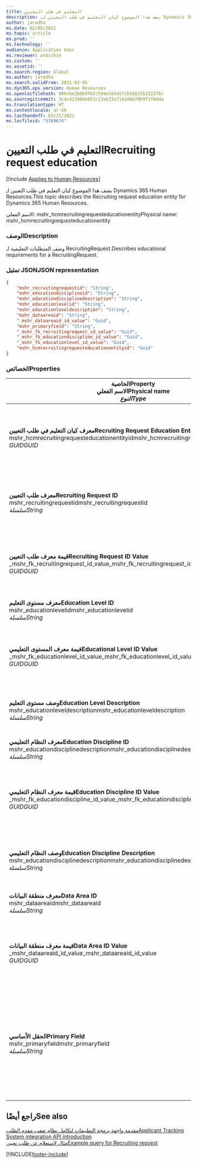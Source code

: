 ```yaml
---
title: التعليم في طلب التعيين
description: يصف هذا الموضوع كيان التعليم في طلب التعيين لـ Dynamics 365 Human Resources.
author: jaredha
ms.date: 02/05/2021
ms.topic: article
ms.prod: ''
ms.technology: ''
audience: Application User
ms.reviewer: anbichse
ms.custom: ''
ms.assetid: ''
ms.search.region: Global
ms.author: jaredha
ms.search.validFrom: 2021-02-05
ms.dyn365.ops.version: Human Resources
ms.openlocfilehash: 00bcbe2b86df65c594e5dda57cb58815b132278c
ms.sourcegitcommit: 3cdc42346bb653c13ab33a7142dbb7969f1f6dda
ms.translationtype: HT
ms.contentlocale: ar-SA
ms.lasthandoff: 03/31/2021
ms.locfileid: "5789674"
---
```

# <a name="recruiting-request-education"></a><span data-ttu-id="6ba61-103">التعليم في طلب التعيين</span><span class="sxs-lookup"><span data-stu-id="6ba61-103">Recruiting request education</span></span>

[!include [Applies to Human Resources](../includes/applies-to-hr.md)]

<span data-ttu-id="6ba61-104">يصف هذا الموضوع كيان التعليم في طلب التعيين لـ Dynamics 365 Human Resources.</span><span class="sxs-lookup"><span data-stu-id="6ba61-104">This topic describes the Recruiting request education entity for Dynamics 365 Human Resources.</span></span>

<span data-ttu-id="6ba61-105">الاسم الفعلي: mshr_hcmrecruitingrequesteducationentity</span><span class="sxs-lookup"><span data-stu-id="6ba61-105">Physical name: mshr_hcmrecruitingrequesteducationentity</span></span>

### <a name="description"></a><span data-ttu-id="6ba61-106">الوصف</span><span class="sxs-lookup"><span data-stu-id="6ba61-106">Description</span></span>

<span data-ttu-id="6ba61-107">وصف المتطلبات التعليمية لـ RecruitingRequest.</span><span class="sxs-lookup"><span data-stu-id="6ba61-107">Describes educational requirements for a RecruitingRequest.</span></span>

### <a name="json-representation"></a><span data-ttu-id="6ba61-108">تمثيل JSON</span><span class="sxs-lookup"><span data-stu-id="6ba61-108">JSON representation</span></span>

```json
{
    "mshr_recruitingrequestid": "String",
    "mshr_educationdisciplineid": "String",
    "mshr_educationdisciplinedescription": "String",
    "mshr_educationlevelid": "String",
    "mshr_educationleveldescription": "String",
    "mshr_dataareaid": "String",
    "_mshr_dataareaid_id_value": "Guid",
    "mshr_primaryfield": "String",
    "_mshr_fk_recruitingrequest_id_value": "Guid",
    "_mshr_fk_educationdiscipline_id_value": "Guid",
    "_mshr_fk_educationlevel_id_value": "Guid",
    "mshr_hcmrecruitingrequesteducationentityid": "Guid"
}
```

### <a name="properties"></a><span data-ttu-id="6ba61-109">الخصائص</span><span class="sxs-lookup"><span data-stu-id="6ba61-109">Properties</span></span>

| <span data-ttu-id="6ba61-110">الخاصية</span><span class="sxs-lookup"><span data-stu-id="6ba61-110">Property</span></span><br><span data-ttu-id="6ba61-111">**الاسم الفعلي**</span><span class="sxs-lookup"><span data-stu-id="6ba61-111">**Physical name**</span></span><br><span data-ttu-id="6ba61-112">**_النوع_**</span><span class="sxs-lookup"><span data-stu-id="6ba61-112">**_Type_**</span></span> | <span data-ttu-id="6ba61-113">استخدام</span><span class="sxs-lookup"><span data-stu-id="6ba61-113">Use</span></span> | <span data-ttu-id="6ba61-114">الوصف</span><span class="sxs-lookup"><span data-stu-id="6ba61-114">Description</span></span> |
| --- | --- | --- |
| <span data-ttu-id="6ba61-115">**معرف كيان التعليم في طلب التعيين**</span><span class="sxs-lookup"><span data-stu-id="6ba61-115">**Recruiting Request Education Entity ID**</span></span><br><span data-ttu-id="6ba61-116">mshr_hcmrecruitingrequesteducationentityid</span><span class="sxs-lookup"><span data-stu-id="6ba61-116">mshr_hcmrecruitingrequesteducationentityid</span></span><br><span data-ttu-id="6ba61-117">*GUID*</span><span class="sxs-lookup"><span data-stu-id="6ba61-117">*GUID*</span></span> | <span data-ttu-id="6ba61-118">للقراءة فقط</span><span class="sxs-lookup"><span data-stu-id="6ba61-118">Read-only</span></span><br><span data-ttu-id="6ba61-119">مطلوب</span><span class="sxs-lookup"><span data-stu-id="6ba61-119">Required</span></span> | <span data-ttu-id="6ba61-120">معرف فريد منشأ بواسطة النظام لسجل التعليم في طلب التعيين.</span><span class="sxs-lookup"><span data-stu-id="6ba61-120">System-generated unique identifier for the Recruiting Request Education record.</span></span> |
| <span data-ttu-id="6ba61-121">**معرف طلب التعيين**</span><span class="sxs-lookup"><span data-stu-id="6ba61-121">**Recruiting Request ID**</span></span><br><span data-ttu-id="6ba61-122">mshr_recruitingrequestid</span><span class="sxs-lookup"><span data-stu-id="6ba61-122">mshr_recruitingrequestid</span></span><br><span data-ttu-id="6ba61-123">*سلسلة*</span><span class="sxs-lookup"><span data-stu-id="6ba61-123">*String*</span></span> | <span data-ttu-id="6ba61-124">الكتابة مرة واحدة</span><span class="sxs-lookup"><span data-stu-id="6ba61-124">Write-once</span></span><br><span data-ttu-id="6ba61-125">مطلوب</span><span class="sxs-lookup"><span data-stu-id="6ba61-125">Required</span></span> | <span data-ttu-id="6ba61-126">المعرف الفريد القابل للقراءة من قبل المستخدم لطلب التعيين ذي الصلة.</span><span class="sxs-lookup"><span data-stu-id="6ba61-126">The user-readable unique identifier of the related recruiting request.</span></span> |
| <span data-ttu-id="6ba61-127">**قيمة معرف طلب التعيين**</span><span class="sxs-lookup"><span data-stu-id="6ba61-127">**Recruiting Request ID Value**</span></span><br><span data-ttu-id="6ba61-128">_mshr_fk_recruitingrequest_id_value</span><span class="sxs-lookup"><span data-stu-id="6ba61-128">_mshr_fk_recruitingrequest_id_value</span></span><br><span data-ttu-id="6ba61-129">*GUID*</span><span class="sxs-lookup"><span data-stu-id="6ba61-129">*GUID*</span></span> | <span data-ttu-id="6ba61-130">للقراءة فقط</span><span class="sxs-lookup"><span data-stu-id="6ba61-130">Read-only</span></span><br><span data-ttu-id="6ba61-131">مطلوب</span><span class="sxs-lookup"><span data-stu-id="6ba61-131">Required</span></span><br><span data-ttu-id="6ba61-132">المفتاح الخارجي: mshr_hcmrecruitingrequestentityid لـ mshr_hcmrecruitingrequestentity</span><span class="sxs-lookup"><span data-stu-id="6ba61-132">Foreign key: mshr_hcmrecruitingrequestentityid of mshr_hcmrecruitingrequestentity</span></span> | <span data-ttu-id="6ba61-133">المعرف الفريد المنشأ بواسطة النظام لطلب التعيين ذي الصلة.</span><span class="sxs-lookup"><span data-stu-id="6ba61-133">System-generated unique identifier of the related recruiting request.</span></span> |
| <span data-ttu-id="6ba61-134">**معرف مستوى التعليم**</span><span class="sxs-lookup"><span data-stu-id="6ba61-134">**Education Level ID**</span></span><br><span data-ttu-id="6ba61-135">mshr_educationlevelid</span><span class="sxs-lookup"><span data-stu-id="6ba61-135">mshr_educationlevelid</span></span><br><span data-ttu-id="6ba61-136">*سلسلة*</span><span class="sxs-lookup"><span data-stu-id="6ba61-136">*String*</span></span> | <span data-ttu-id="6ba61-137">الكتابة مرة واحدة</span><span class="sxs-lookup"><span data-stu-id="6ba61-137">Write-once</span></span><br><span data-ttu-id="6ba61-138">مطلوب</span><span class="sxs-lookup"><span data-stu-id="6ba61-138">Required</span></span> | <span data-ttu-id="6ba61-139">مستوى التعليم المطلوب.</span><span class="sxs-lookup"><span data-stu-id="6ba61-139">The level of education required.</span></span> |
| <span data-ttu-id="6ba61-140">**قيمة معرف المستوى التعليمي**</span><span class="sxs-lookup"><span data-stu-id="6ba61-140">**Educational Level ID Value**</span></span><br><span data-ttu-id="6ba61-141">_mshr_fk_educationlevel_id_value</span><span class="sxs-lookup"><span data-stu-id="6ba61-141">_mshr_fk_educationlevel_id_value</span></span><br><span data-ttu-id="6ba61-142">*GUID*</span><span class="sxs-lookup"><span data-stu-id="6ba61-142">*GUID*</span></span> | <span data-ttu-id="6ba61-143">للقراءة فقط</span><span class="sxs-lookup"><span data-stu-id="6ba61-143">Read-only</span></span><br><span data-ttu-id="6ba61-144">مطلوب</span><span class="sxs-lookup"><span data-stu-id="6ba61-144">Required</span></span><br><span data-ttu-id="6ba61-145">المفتاح الخارجي: mshr_hcmeducationlevelentityid لـ mshr_hcmeducationlevelentity</span><span class="sxs-lookup"><span data-stu-id="6ba61-145">Foreign key: mshr_hcmeducationlevelentityid of mshr_hcmeducationlevelentity</span></span> | <span data-ttu-id="6ba61-146">معرف فريد منشأ بواسطة النظام لمستوى التعليم المطلوب.</span><span class="sxs-lookup"><span data-stu-id="6ba61-146">System-generated unique identifier of the level of education required.</span></span> |
| <span data-ttu-id="6ba61-147">**وصف مستوى التعليم**</span><span class="sxs-lookup"><span data-stu-id="6ba61-147">**Education Level Description**</span></span><br><span data-ttu-id="6ba61-148">mshr_educationleveldescription</span><span class="sxs-lookup"><span data-stu-id="6ba61-148">mshr_educationleveldescription</span></span><br><span data-ttu-id="6ba61-149">*سلسلة*</span><span class="sxs-lookup"><span data-stu-id="6ba61-149">*String*</span></span> | <span data-ttu-id="6ba61-150">للقراءة فقط</span><span class="sxs-lookup"><span data-stu-id="6ba61-150">Read-only</span></span><br><span data-ttu-id="6ba61-151">مطلوب</span><span class="sxs-lookup"><span data-stu-id="6ba61-151">Required</span></span> | <span data-ttu-id="6ba61-152">وصف المستوى المطلوب للمهارة.</span><span class="sxs-lookup"><span data-stu-id="6ba61-152">The description of the level required for the skill.</span></span> |
| <span data-ttu-id="6ba61-153">**معرف النظام التعليمي**</span><span class="sxs-lookup"><span data-stu-id="6ba61-153">**Education Discipline ID**</span></span><br><span data-ttu-id="6ba61-154">mshr_educationdisciplinedescription</span><span class="sxs-lookup"><span data-stu-id="6ba61-154">mshr_educationdisciplinedescription</span></span><br><span data-ttu-id="6ba61-155">*سلسلة*</span><span class="sxs-lookup"><span data-stu-id="6ba61-155">*String*</span></span> | <span data-ttu-id="6ba61-156">الكتابة مرة واحدة</span><span class="sxs-lookup"><span data-stu-id="6ba61-156">Write-once</span></span><br><span data-ttu-id="6ba61-157">مطلوب</span><span class="sxs-lookup"><span data-stu-id="6ba61-157">Required</span></span> | <span data-ttu-id="6ba61-158">منطقة النظام التعليمي.</span><span class="sxs-lookup"><span data-stu-id="6ba61-158">The area of educational discipline.</span></span> |
| <span data-ttu-id="6ba61-159">**قيمة معرف النظام التعليمي**</span><span class="sxs-lookup"><span data-stu-id="6ba61-159">**Education Discipline ID Value**</span></span><br><span data-ttu-id="6ba61-160">_mshr_fk_educationdiscipline_id_value</span><span class="sxs-lookup"><span data-stu-id="6ba61-160">_mshr_fk_educationdiscipline_id_value</span></span><br><span data-ttu-id="6ba61-161">*GUID*</span><span class="sxs-lookup"><span data-stu-id="6ba61-161">*GUID*</span></span> | <span data-ttu-id="6ba61-162">للقراءة فقط</span><span class="sxs-lookup"><span data-stu-id="6ba61-162">Read-only</span></span><br><span data-ttu-id="6ba61-163">مطلوب</span><span class="sxs-lookup"><span data-stu-id="6ba61-163">Required</span></span><br><span data-ttu-id="6ba61-164">المفتاح الخارجي: mshr_hcmeducationdisciplineentityid of mshr_hcmeducationdisciplineentity</span><span class="sxs-lookup"><span data-stu-id="6ba61-164">Foreign key: mshr_hcmeducationdisciplineentityid of mshr_hcmeducationdisciplineentity</span></span> | <span data-ttu-id="6ba61-165">معرف فريد منشأ بواسطة النظام لمنطقة النظام التعليمي.</span><span class="sxs-lookup"><span data-stu-id="6ba61-165">System-generated unique identifier of the area of educational discipline.</span></span> |
| <span data-ttu-id="6ba61-166">**وصف النظام التعليمي**</span><span class="sxs-lookup"><span data-stu-id="6ba61-166">**Education Discipline Description**</span></span><br><span data-ttu-id="6ba61-167">mshr_educationdisciplinedescription</span><span class="sxs-lookup"><span data-stu-id="6ba61-167">mshr_educationdisciplinedescription</span></span><br><span data-ttu-id="6ba61-168">سلسلة</span><span class="sxs-lookup"><span data-stu-id="6ba61-168">String</span></span> | <span data-ttu-id="6ba61-169">للقراءة فقط</span><span class="sxs-lookup"><span data-stu-id="6ba61-169">Read-only</span></span><br><span data-ttu-id="6ba61-170">مطلوب</span><span class="sxs-lookup"><span data-stu-id="6ba61-170">Required</span></span> | <span data-ttu-id="6ba61-171">وصف المنطقة الخاصة بالنظام التعليمي.</span><span class="sxs-lookup"><span data-stu-id="6ba61-171">The description of the area of educational discipline.</span></span> |
| <span data-ttu-id="6ba61-172">**معرف منطقة البيانات**</span><span class="sxs-lookup"><span data-stu-id="6ba61-172">**Data Area ID**</span></span><br><span data-ttu-id="6ba61-173">mshr_dataareaid</span><span class="sxs-lookup"><span data-stu-id="6ba61-173">mshr_dataareaid</span></span><br><span data-ttu-id="6ba61-174">*سلسلة*</span><span class="sxs-lookup"><span data-stu-id="6ba61-174">*String*</span></span> | <span data-ttu-id="6ba61-175">قراءة/كتابة</span><span class="sxs-lookup"><span data-stu-id="6ba61-175">Read/write</span></span><br><span data-ttu-id="6ba61-176">اختياري</span><span class="sxs-lookup"><span data-stu-id="6ba61-176">Optional</span></span> | <span data-ttu-id="6ba61-177">يحدد الكيان القانوني (الشركة).</span><span class="sxs-lookup"><span data-stu-id="6ba61-177">Specifies the legal entity (company).</span></span>|
| <span data-ttu-id="6ba61-178">**قيمة معرف منطقة البيانات**</span><span class="sxs-lookup"><span data-stu-id="6ba61-178">**Data Area ID Value**</span></span><br><span data-ttu-id="6ba61-179">_mshr_dataareaid_id_value</span><span class="sxs-lookup"><span data-stu-id="6ba61-179">_mshr_dataareaid_id_value</span></span><br><span data-ttu-id="6ba61-180">*GUID*</span><span class="sxs-lookup"><span data-stu-id="6ba61-180">*GUID*</span></span> | <span data-ttu-id="6ba61-181">للقراءة فقط</span><span class="sxs-lookup"><span data-stu-id="6ba61-181">Read-only</span></span><br><span data-ttu-id="6ba61-182">اختياري</span><span class="sxs-lookup"><span data-stu-id="6ba61-182">Optional</span></span><br><span data-ttu-id="6ba61-183">المفتاح الخارجي: cdm_companyid للكيان cdm_company</span><span class="sxs-lookup"><span data-stu-id="6ba61-183">Foreign key: cdm_companyid of cdm_company entity</span></span> | <span data-ttu-id="6ba61-184">قيمة GUID تم إنشاؤها بواسطة النظام لتعرف الكيان القانوني (الشركة).</span><span class="sxs-lookup"><span data-stu-id="6ba61-184">System-generated GUID value identifying the legal entity (company).</span></span> |
| <span data-ttu-id="6ba61-185">**الحقل الأساسي**</span><span class="sxs-lookup"><span data-stu-id="6ba61-185">**Primary Field**</span></span><br><span data-ttu-id="6ba61-186">mshr_primaryfield</span><span class="sxs-lookup"><span data-stu-id="6ba61-186">mshr_primaryfield</span></span><br><span data-ttu-id="6ba61-187">*سلسلة*</span><span class="sxs-lookup"><span data-stu-id="6ba61-187">*String*</span></span> | <span data-ttu-id="6ba61-188">للقراءة فقط</span><span class="sxs-lookup"><span data-stu-id="6ba61-188">Read-only</span></span><br><span data-ttu-id="6ba61-189">مطلوب</span><span class="sxs-lookup"><span data-stu-id="6ba61-189">Required</span></span> | <span data-ttu-id="6ba61-190">سلسلة متصلة من قيمة طلب التعيين ومعرف مستوى التعليم ومعرف النظام التعليمي كأسلوب آخر لتعريف السجل بشكل فريد.</span><span class="sxs-lookup"><span data-stu-id="6ba61-190">Concatenation of Recruiting Request value, Education Level ID, and Education Discipline ID as another method to uniquely identify the record.</span></span> |

## <a name="see-also"></a><span data-ttu-id="6ba61-191">راجع أيضًا</span><span class="sxs-lookup"><span data-stu-id="6ba61-191">See also</span></span>

[<span data-ttu-id="6ba61-192">مقدمة واجهة برمجة التطبيقات لتكامل نظام تعقب مقدم الطلب</span><span class="sxs-lookup"><span data-stu-id="6ba61-192">Applicant Tracking System integration API introduction</span></span>](hr-admin-integration-ats-api-introduction.md)<br>
[<span data-ttu-id="6ba61-193">مثال لاستعلام عن طلب تعيين</span><span class="sxs-lookup"><span data-stu-id="6ba61-193">Example query for Recruiting request</span></span>](hr-admin-integration-ats-api-recruiting-request-example-query.md)



[!INCLUDE[footer-include](../includes/footer-banner.md)]
